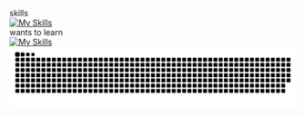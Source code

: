 skills<br>
[![My Skills](https://skillicons.dev/icons?i=js,html,css,dart,python)](https://skillicons.dev)<br>
wants to learn<br>
[![My Skills](https://skillicons.dev/icons?i=react,js,c++)](https://skillicons.dev)
<picture>
  <source media="(prefers-color-scheme: dark)" srcset="https://raw.githubusercontent.com/reireu/reireu/master/img/snake-dark.svg">
  <source media="(prefers-color-scheme: light)" srcset="https://raw.githubusercontent.com/reireu/reireu/master/img/snake.svg">
  <img alt="github contribution grid snake animation" src="https://raw.githubusercontent.com/reireu/reireu/master/img/snake.svg">
</picture>
